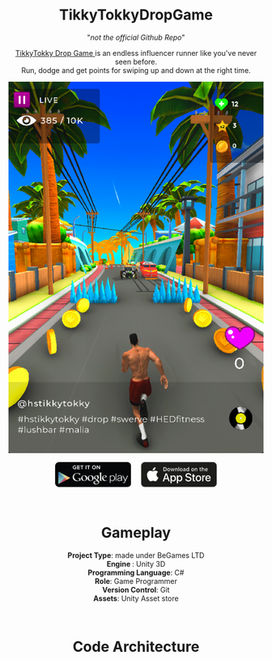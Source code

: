 <div align="center">

# TikkyTokkyDropGame

"*not the official Github Repo*"
  
  <a href="https://www.rahulchandraportfolio.com/tikkytokkydropgame" target="_blank">TikkyTokky Drop Game </a> is an endless influencer runner like you've never seen before.
<br>Run, dodge and get points for swiping up and down at the right time.
  
 
<a href="https://www.rahulchandraportfolio.com/tikkytokkydropgame" target="_blank"><img src="./src/Icon.png" alt="demo"></a>
  
  </div>
  
  <div align="center">
  
 <a href="https://play.google.com/store/apps/details?id=com.begames.tikkytokkydropgame&hl=en-UK" target="_blank"><img src="./src/PlayStore.png" alt="demo" width="150" 
     height="50"></a> &nbsp;  &nbsp;    <a href="https://apps.apple.com/gb/app/tikkytokky-drop-game/id6443832970" target="_blank"><img src="./src/AppStore.png" alt="demo" width="150" height="50"></a>
  
  </div>
  
 
<br>

<h1 align = "center">Gameplay</h2>


<div align = "center">
  
<b>Project Type</b>: made under BeGames LTD<br>
<b>Engine </b>:  Unity 3D <br>
<b>Programming Language</b>: C# <br>
<b>Role</b>: Game Programmer <br>
<b>Version Control</b>: Git <br>
<b>Assets</b>: Unity Asset store <br>
  
  </div>

<br>

<h1 align = "center">Code Architecture</h2>
